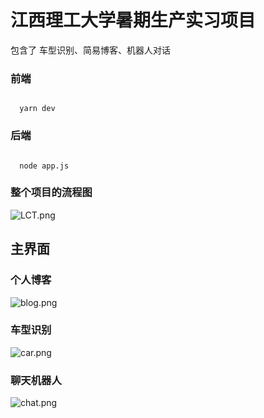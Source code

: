 # 江西理工大学暑期生产实习项目
包含了 车型识别、简易博客、机器人对话

### 前端

<code>
  yarn dev
</code>

### 后端

<code>
  node app.js
</code>

### 整个项目的流程图

![LCT.png](https://s21.ax1x.com/2024/07/26/pkbbi7Q.md.png)

## 主界面

### 个人博客

![blog.png](https://s21.ax1x.com/2024/07/26/pkbH5Sx.png)

### 车型识别

![car.png](https://s21.ax1x.com/2024/07/26/pkbHIl6.png)

### 聊天机器人

![chat.png](https://s21.ax1x.com/2024/07/26/pkbHqTH.md.png)
